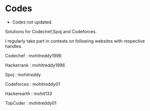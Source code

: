 # Codes

- Codes not updated.


Solutions for Codechef,Spoj and Codeforces.

I regularly take part in contests on following websites with respective handles.

Codechef : mohitreddy1996

Hackerrank : mohitreddy1996

Spoj : mohitreddy

Codeforces : mohitreddy01

Hackerearth : mohit133

TopCoder : mohitreddy01
